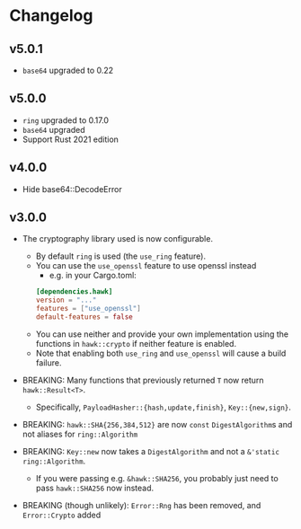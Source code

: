 # Changelog

## v5.0.1

- `base64` upgraded to 0.22

## v5.0.0

- `ring` upgraded to 0.17.0
- `base64` upgraded
- Support Rust 2021 edition

## v4.0.0

- Hide base64::DecodeError

## v3.0.0

- The cryptography library used is now configurable.
    - By default `ring` is used (the `use_ring` feature).
    - You can use the `use_openssl` feature to use openssl instead
        - e.g. in your Cargo.toml:
        ```toml
        [dependencies.hawk]
        version = "..."
        features = ["use_openssl"]
        default-features = false
        ```
    - You can use neither and provide your own implementation using the functions in
      `hawk::crypto` if neither feature is enabled.
    - Note that enabling both `use_ring` and `use_openssl` will cause a build
      failure.

- BREAKING: Many functions that previously returned `T` now return `hawk::Result<T>`.
    - Specifically, `PayloadHasher::{hash,update,finish}`, `Key::{new,sign}`.

- BREAKING: `hawk::SHA{256,384,512}` are now `const` `DigestAlgorithm`s and not
  aliases for `ring::Algorithm`

- BREAKING: `Key::new` now takes a `DigestAlgorithm` and not a
  `&'static ring::Algorithm`.
    - If you were passing e.g. `&hawk::SHA256`, you probably just need
      to pass `hawk::SHA256` now instead.

- BREAKING (though unlikely): `Error::Rng` has been removed, and `Error::Crypto` added
